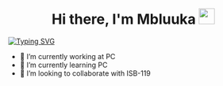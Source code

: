 <h1 align="center">Hi there, I'm Mbluuka</a> 
<img src="https://github.com/blackcater/blackcater/raw/main/images/Hi.gif" height="32"/></h1>

<!--
**mbluuka/mbluuka** is a ✨ _special_ ✨ repository because its `README.md` (this file) appears on your GitHub profile.

Here are some ideas to get you started:
- 🤔 I’m looking for help with ...
- 💬 Ask me about ...
- 📫 How to reach me: ...
- 😄 Pronouns: ...
- ⚡ Fun fact: ...
-->
[![Typing SVG](https://readme-typing-svg.herokuapp.com?font=Fira+Code&size=32&duration=3000&pause=1000&color=F700F1&width=435&lines=Student+from+Russia+)](https://git.io/typing-svg)

- 🔭 I’m currently working at PC
- 🌱 I’m currently learning PC
- 👯 I’m looking to collaborate with ISB-119


